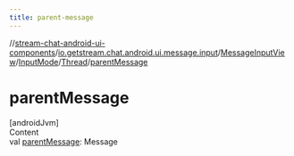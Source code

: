 ```yaml
---
title: parent-message
---
```

//[stream-chat-android-ui-components](../../../../../index.md)/[io.getstream.chat.android.ui.message.input](../../../index.md)/[MessageInputView](../../index.md)/[InputMode](../index.md)/[Thread](index.md)/[parentMessage](parentMessage.md)



# parentMessage  
[androidJvm]  
Content  
val [parentMessage](parentMessage.md): Message  



